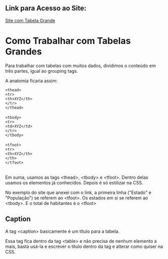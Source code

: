 ## Link para Acesso ao Site:

[Site com Tabela Grande](https://andersonr-o.github.io/Html-Css/Tabelas-Grandes/tabela02.html) 

# Como Trabalhar com Tabelas Grandes

Para trabalhar com tabelas com muitos dados, dividimos o conteúdo em três partes, igual ao grouping tags.

A anatomia ficaria assim:

```<thead>```<br>
    ```<tr>```<br>
        ```<th>XYZ</th>```<br>
    ```</tr>```<br>
```</thead>```<br><br>
```<tbody>```<br>
    ```<tr>```<br>
        ```<td>XYZ</td>```<br>
    ```</tr>```<br>
```</tbody>```<br><br>
```<tfoot>```<br>
    ```<tr>```<br>
        ```<th>XYZ</th>```<br>
    ```</th>```<br>
```</tfoot>```<br><br>

Em suma, usamos as tags &lt;thead&gt;, &lt;tbody&gt; e &lt;tfoot&gt;. Dentro delas usamos os elementos já conhecidos. Depois é só estilizar na CSS.

No exemplo do site que anexei com o link, a primeira linha ("Estado" e "População") se referem ao &lt;tfoot&gt;. Os estados em si se referem ao &lt;tbody&gt;. E o total de habitantes é o &lt;tfoot&gt;

## Caption

A tag &lt;caption&gt; basicamente é um título para a tabela.

Essa tag fica dentro da tag &lt;table&gt; e não precisa de nenhum elemento a mais, basta usá-la e escrever o título dentro da tag e alterar como quiser na CSS.


